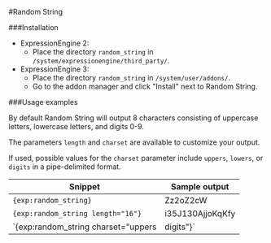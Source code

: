 #Random String

###Installation

- ExpressionEngine 2:
  - Place the directory `random_string` in `/system/expressionengine/third_party/`.
- ExpressionEngine 3:
  - Place the directory `random_string` in `/system/user/addons/`.
  - Go to the addon manager and click "Install" next to Random String.

###Usage examples

By default Random String will output 8 characters consisting of uppercase letters, lowercase letters, and digits 0-9.

The parameters `length` and `charset` are available to customize your output.

If used, possible values for the `charset` parameter include `uppers`, `lowers`, or `digits` in a pipe-delimited format.

Snippet                                       | Sample output    |
----------------------------------------------|------------------|
`{exp:random_string}`                         | Zz2oZ2cW         |
`{exp:random_string length="16"}`             | i35J130AjjoKqKfy |
`{exp:random_string charset="uppers|digits"}` | 0HENF53E         |
